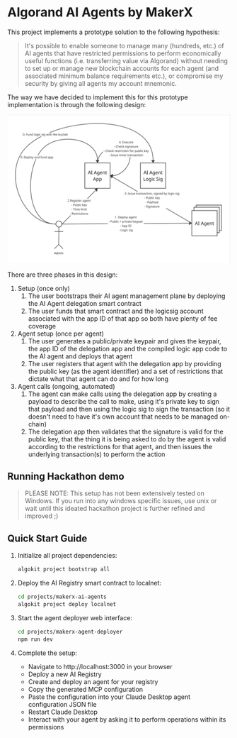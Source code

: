# Algorand AI Agents by MakerX

This project implements a prototype solution to the following hypothesis:

> It's possible to enable someone to manage many (hundreds, etc.) of AI agents that have restricted permissions to perform economically useful functions (i.e. transferring value via Algorand) without needing to set up or manage new blockchain accounts for each agent (and associated minimum balance requirements etc.), or compromise my security by giving all agents my account mnemonic.

The way we have decided to implement this for this prototype implementation is through the following design:

![Algorand AI Agents architecture](./docs/Algorand%20AI%20Agents.jpg)

There are three phases in this design:

1. Setup (once only)
   1. The user bootstraps their AI agent management plane by deploying the AI Agent delegation smart contract
   2. The user funds that smart contract and the logicsig account associated with the app ID of that app so both have plenty of fee coverage
2. Agent setup (once per agent)
   1. The user generates a public/private keypair and gives the keypair, the app ID of the delegation app and the compiled logic app code to the AI agent and deploys that agent
   2. The user registers that agent with the delegation app by providing the public key (as the agent identifier) and a set of restrictions that dictate what that agent can do and for how long
3. Agent calls (ongoing, automated)
   1. The agent can make calls using the delegation app by creating a payload to describe the call to make, using it's private key to sign that payload and then using the logic sig to sign the transaction (so it doesn't need to have it's own account that needs to be managed on-chain)
   2. The delegation app then validates that the signature is valid for the public key, that the thing it is being asked to do by the agent is valid according to the restrictions for that agent, and then issues the underlying transaction(s) to perform the action

## Running Hackathon demo

> PLEASE NOTE: This setup has not been extensively tested on Windows. If you run into any windows specific issues, use unix or wait until this ideated hackathon project is further refined and improved ;)

## Quick Start Guide

1. Initialize all project dependencies:

   ```bash
   algokit project bootstrap all
   ```

2. Deploy the AI Registry smart contract to localnet:

   ```bash
   cd projects/makerx-ai-agents
   algokit project deploy localnet
   ```

3. Start the agent deployer web interface:

   ```bash
   cd projects/makerx-agent-deployer
   npm run dev
   ```

4. Complete the setup:
   - Navigate to http://localhost:3000 in your browser
   - Deploy a new AI Registry
   - Create and deploy an agent for your registry
   - Copy the generated MCP configuration
   - Paste the configuration into your Claude Desktop agent configuration JSON file
   - Restart Claude Desktop
   - Interact with your agent by asking it to perform operations within its permissions
